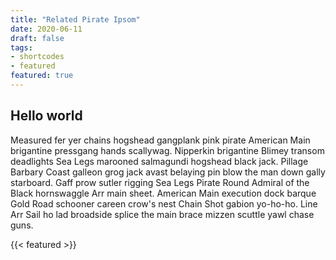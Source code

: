 ```yaml
---
title: "Related Pirate Ipsom"
date: 2020-06-11
draft: false
tags: 
- shortcodes
- featured
featured: true
---
```


## Hello world

Measured fer yer chains hogshead gangplank pink pirate American Main brigantine pressgang hands scallywag. Nipperkin brigantine Blimey transom deadlights Sea Legs marooned salmagundi hogshead black jack. Pillage Barbary Coast galleon grog jack avast belaying pin blow the man down gally starboard. Gaff prow sutler rigging Sea Legs Pirate Round Admiral of the Black hornswaggle Arr main sheet. American Main execution dock barque Gold Road schooner careen crow's nest Chain Shot gabion yo-ho-ho. Line Arr Sail ho lad broadside splice the main brace mizzen scuttle yawl chase guns.


{{< featured >}}

